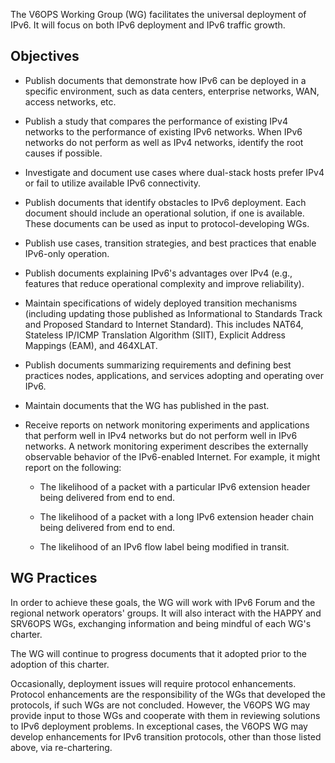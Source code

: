 The V6OPS Working Group (WG) facilitates the universal deployment of IPv6. It will focus on both IPv6 deployment and IPv6 traffic growth.

## Objectives

*  Publish documents that demonstrate how IPv6 can be deployed in a specific environment, such as data centers, enterprise networks, WAN, access networks, etc.

*  Publish a study that compares the performance of existing IPv4 networks to the performance of existing IPv6 networks. When IPv6 networks do not perform as well as IPv4 networks, identify the root causes if possible.

*  Investigate and document use cases where dual-stack hosts prefer IPv4 or fail to utilize available IPv6 connectivity.

*  Publish documents that identify obstacles to IPv6 deployment. Each document should include an operational solution, if one is available.  These documents can be used as input to protocol-developing WGs.

*  Publish use cases, transition strategies, and best practices that enable IPv6-only operation.

*  Publish documents explaining IPv6's advantages over IPv4 (e.g., features that reduce operational complexity and improve reliability).

*  Maintain specifications of widely deployed transition mechanisms (including updating those published as Informational to Standards Track and Proposed Standard to Internet Standard). This includes NAT64, Stateless IP/ICMP Translation Algorithm (SIIT), Explicit Address Mappings (EAM), and 464XLAT.

*  Publish documents summarizing requirements and defining best practices nodes, applications, and services adopting and operating over IPv6.

*  Maintain documents that the WG has published in the past.

*  Receive reports on network monitoring experiments and applications that perform well in IPv4 networks but do not perform well in IPv6 networks. A network monitoring experiment describes the externally observable behavior of the IPv6-enabled Internet. For example, it might report on the following:

      + The likelihood of a packet with a particular IPv6 extension header being delivered from end to end.
        
      + The likelihood of a packet with a long IPv6 extension header chain being delivered from end to end.
 
      + The likelihood of an IPv6 flow label being modified in transit.

## WG Practices

In order to achieve these goals, the WG will work with IPv6 Forum and the regional network operators' groups.  It will also interact with the HAPPY and SRV6OPS WGs, exchanging information and being mindful of each WG's charter.

The WG will continue to progress documents that it adopted prior to the adoption of this charter.

Occasionally, deployment issues will require protocol enhancements. Protocol enhancements are the responsibility of the WGs that developed the protocols, if such WGs are not concluded. However, the V6OPS WG may provide input to those WGs and cooperate with them in reviewing solutions to IPv6 deployment problems. In exceptional cases, the V6OPS WG may develop enhancements for IPv6 transition protocols, other than those listed above, via re-chartering.
